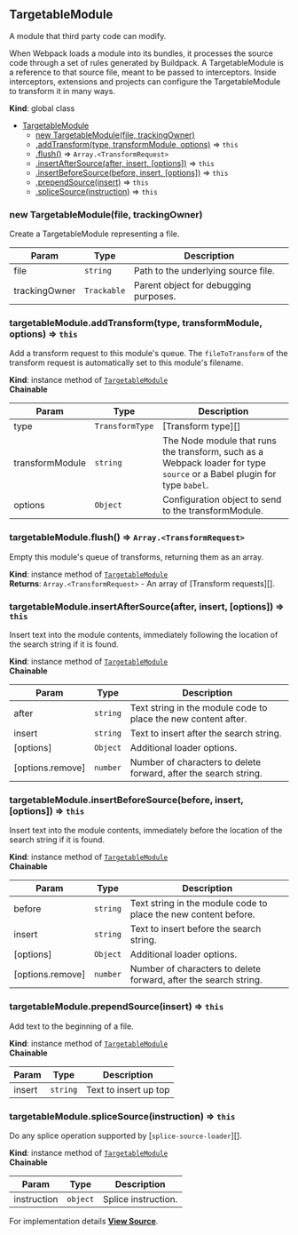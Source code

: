 <a name="TargetableModule"></a>

## TargetableModule
A module that third party code can modify.

When Webpack loads a module into its bundles, it processes the source code
through a set of rules generated by Buildpack. A TargetableModule is a reference
to that source file, meant to be passed to interceptors. Inside
interceptors, extensions and projects can configure the TargetableModule to
transform it in many ways.

**Kind**: global class  

* [TargetableModule](#TargetableModule)
    * [new TargetableModule(file, trackingOwner)](#new_TargetableModule_new)
    * [.addTransform(type, transformModule, options)](#TargetableModule+addTransform) ⇒ <code>this</code>
    * [.flush()](#TargetableModule+flush) ⇒ <code>Array.&lt;TransformRequest&gt;</code>
    * [.insertAfterSource(after, insert, [options])](#TargetableModule+insertAfterSource) ⇒ <code>this</code>
    * [.insertBeforeSource(before, insert, [options])](#TargetableModule+insertBeforeSource) ⇒ <code>this</code>
    * [.prependSource(insert)](#TargetableModule+prependSource) ⇒ <code>this</code>
    * [.spliceSource(instruction)](#TargetableModule+spliceSource) ⇒ <code>this</code>

<a name="new_TargetableModule_new"></a>

### new TargetableModule(file, trackingOwner)
Create a TargetableModule representing a file.


| Param | Type | Description |
| --- | --- | --- |
| file | <code>string</code> | Path to the underlying source file. |
| trackingOwner | <code>Trackable</code> | Parent object for debugging purposes. |

<a name="TargetableModule+addTransform"></a>

### targetableModule.addTransform(type, transformModule, options) ⇒ <code>this</code>
Add a transform request to this module's queue. The `fileToTransform` of
the transform request is automatically set to this module's filename.

**Kind**: instance method of [<code>TargetableModule</code>](#TargetableModule)  
**Chainable**  

| Param | Type | Description |
| --- | --- | --- |
| type | <code>TransformType</code> | [Transform type][] |
| transformModule | <code>string</code> | The Node module that runs the transform, such as a Webpack loader for type `source` or a Babel plugin for type `babel`. |
| options | <code>Object</code> | Configuration object to send to the transformModule. |

<a name="TargetableModule+flush"></a>

### targetableModule.flush() ⇒ <code>Array.&lt;TransformRequest&gt;</code>
Empty this module's queue of transforms, returning them as an array.

**Kind**: instance method of [<code>TargetableModule</code>](#TargetableModule)  
**Returns**: <code>Array.&lt;TransformRequest&gt;</code> - An array of [Transform requests][].  
<a name="TargetableModule+insertAfterSource"></a>

### targetableModule.insertAfterSource(after, insert, [options]) ⇒ <code>this</code>
Insert text into the module contents, immediately following the location
of the search string if it is found.

**Kind**: instance method of [<code>TargetableModule</code>](#TargetableModule)  
**Chainable**  

| Param | Type | Description |
| --- | --- | --- |
| after | <code>string</code> | Text string in the module code to place the new content after. |
| insert | <code>string</code> | Text to insert after the search string. |
| [options] | <code>Object</code> | Additional loader options. |
| [options.remove] | <code>number</code> | Number of characters to delete forward, after the search string. |

<a name="TargetableModule+insertBeforeSource"></a>

### targetableModule.insertBeforeSource(before, insert, [options]) ⇒ <code>this</code>
Insert text into the module contents, immediately before the location
of the search string if it is found.

**Kind**: instance method of [<code>TargetableModule</code>](#TargetableModule)  
**Chainable**  

| Param | Type | Description |
| --- | --- | --- |
| before | <code>string</code> | Text string in the module code to place the new content before. |
| insert | <code>string</code> | Text to insert before the search string. |
| [options] | <code>Object</code> | Additional loader options. |
| [options.remove] | <code>number</code> | Number of characters to delete forward, after the search string. |

<a name="TargetableModule+prependSource"></a>

### targetableModule.prependSource(insert) ⇒ <code>this</code>
Add text to the beginning of a file.

**Kind**: instance method of [<code>TargetableModule</code>](#TargetableModule)  
**Chainable**  

| Param | Type | Description |
| --- | --- | --- |
| insert | <code>string</code> | Text to insert up top |

<a name="TargetableModule+spliceSource"></a>

### targetableModule.spliceSource(instruction) ⇒ <code>this</code>
Do any splice operation supported by [`splice-source-loader`][].

**Kind**: instance method of [<code>TargetableModule</code>](#TargetableModule)  
**Chainable**  

| Param | Type | Description |
| --- | --- | --- |
| instruction | <code>object</code> | Splice instruction. |



For implementation details [**View Source**](https://github.com/magento/pwa-studio/blob/develop/packages/pwa-buildpack/lib/WebpackTools/targetables/TargetableModule.js).